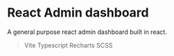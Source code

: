 # React Admin dashboard

A general purpose react admin dashboard built in react.

 > Vite
 > Typescript
 > Recharts 
 > SCSS
